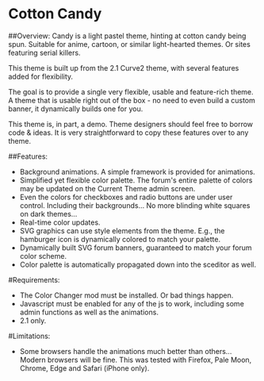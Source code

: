 # Cotton Candy

##Overview:
Candy is a light pastel theme, hinting at cotton candy being spun.  Suitable for anime, cartoon, or similar light-hearted themes.  Or sites featuring serial killers.

This theme is built up from the 2.1 Curve2 theme, with several features added for flexibility.

The goal is to provide a single very flexible, usable and feature-rich theme.  A theme that is usable right out of the box - no need to even build a custom banner, it dynamically builds one for you.

This theme is, in part, a demo.  Theme designers should feel free to borrow code & ideas.  It is very straightforward to copy these features over to any theme.

##Features:
* Background animations.  A simple framework is provided for animations.
* Simplified yet flexible color palette.  The forum's entire palette of colors may be updated on the Current Theme admin screen.
* Even the colors for checkboxes and radio buttons are under user control.  Including their backgrounds...  No more blinding white squares on dark themes...
* Real-time color updates.
* SVG graphics can use style elements from the theme.  E.g., the hamburger icon is dynamically colored to match your palette.
* Dynamically built SVG forum banners, guaranteed to match your forum color scheme.
* Color palette is automatically propagated down into the sceditor as well.

#Requirements:
* The Color Changer mod must be installed.  Or bad things happen.
* Javascript must be enabled for any of the js to work, including some admin functions as well as the animations.
* 2.1 only.

#Limitations:
* Some browsers handle the animations much better than others...  Modern browsers will be fine.  This was tested with Firefox, Pale Moon, Chrome, Edge and Safari (iPhone only).
